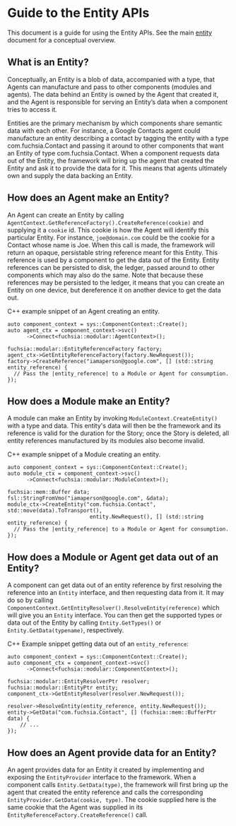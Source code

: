 # Guide to the Entity APIs

This document is a guide for using the Entity APIs. See the main
[entity](../entity.md) document for a conceptual overview.

## What is an Entity?
Conceptually, an Entity is a blob of data, accompanied with a type, that Agents
can manufacture and pass to other components (modules and agents). The data
behind an Entity is owned by the Agent that created it, and the Agent is
responsible for serving an Entity’s data when a component tries to access it.

Entities are the primary mechanism by which components share semantic data with
each other.  For instance, a Google Contacts agent could manufacture an entity
describing a contact by tagging the entity with a type com.fuchsia.Contact and
passing it around to other components that want an Entity of type
com.fuchsia.Contact. When a component requests data out of the Entity, the
framework will bring up the agent that created the Entity and ask it to provide
the data for it. This means that agents ultimately own and supply the data
backing an Entity.

## How does an Agent make an Entity?
An Agent can create an Entity by calling
`AgentContext.GetReferenceFactory().CreateReference(cookie)` and supplying it a
`cookie` id. This cookie is how the Agent will identify this particular Entity.
For instance, `joe@domain.com` could be the cookie for a Contact whose name is
Joe. When this call is made, the framework will return an opaque, persistable
string reference meant for this Entity. This reference is used by a component to
get the data out of the Entity. Entity references can be persisted to disk, the
ledger, passed around to other components which may also do the same. Note that
because these references may be persisted to the ledger, it means that you can
create an Entity on one device, but dereference it on another device to get the
data out.

C++ example snippet of an Agent creating an entity.

```
auto component_context = sys::ComponentContext::Create();
auto agent_ctx = component_context->svc()
      ->Connect<fuchsia::modular::AgentContext>();

fuchsia::modular::EntityReferenceFactory factory;
agent_ctx->GetEntityReferenceFactory(factory.NewRequest());
factory->CreateReference("iamaperson@google.com", [] (std::string entity_reference) {
  // Pass the |entity_reference| to a Module or Agent for consumption.
});
```

## How does a Module make an Entity?
A module can make an Entity by invoking `ModuleContext.CreateEntity()` with a
type and data. This entity's data will then be the framework and its reference
is valid for the duration for the Story; once the Story is deleted, all
entity references manufactured by its modules also become invalid.

C++ example snippet of a Module creating an entity.

```
auto component_context = sys::ComponentContext::Create();
auto module_ctx = component_context->svc()
      ->Connect<fuchsia::modular::ModuleContext>();

fuchsia::mem::Buffer data;
fsl::StringFromVmo("iamaperson@google.com", &data);
module_ctx->CreateEntity("com.fuchsia.Contact", std::move(data).ToTransport(),
                          entity.NewRequest(), [] (std::string entity_reference) {
  // Pass the |entity_reference| to a Module or Agent for consumption.
});
```

## How does a Module or Agent get data out of an Entity?
A component can get data out of an entity reference by first resolving the
reference into an `Entity` interface, and then requesting data from it. It may do
so by calling `ComponentContext.GetEntityResolver().ResolveEntity(reference)`
which will give you an `Entity` interface. You can then get the supported types or
data out of the Entity by calling `Entity.GetTypes()` or
`Entity.GetData(typename)`, respectively.

C++ Example snippet getting data out of an `entity_reference`:

```
auto component_context = sys::ComponentContext::Create();
auto component_ctx = component_context->svc()
      ->Connect<fuchsia::modular::ComponentContext>();

fuchsia::modular::EntityResolverPtr resolver;
fuchsia::modular::EntityPtr entity;
component_ctx->GetEntityResolver(resolver.NewRequest());

resolver->ResolveEntity(entity_reference, entity.NewRequest());
entity->GetData("com.fuchsia.Contact", [] (fuchsia::mem::BufferPtr data) {
    // ...
});
```

## How does an Agent provide data for an Entity?
An agent provides data for an Entity it created by implementing and exposing the
`EntityProvider` interface to the framework. When a component calls
`Entity.GetData(type)`, the framework will first bring up the agent that created
the entity reference and calls the corresponding `EntityProvider.GetData(cookie,
type)`. The cookie supplied here is the same cookie that the Agent was supplied
in its `EntityReferenceFactory.CreateReference()` call.

